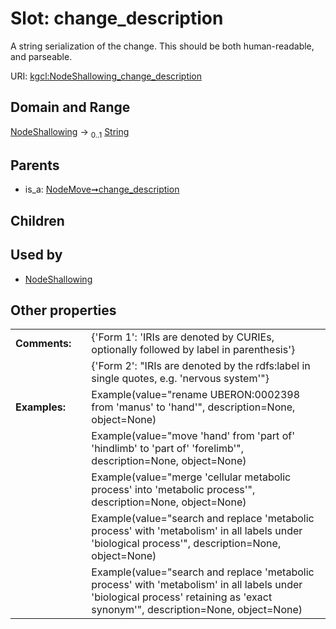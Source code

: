 
# Slot: change_description


A string serialization of the change. This should be both human-readable, and parseable.

URI: [kgcl:NodeShallowing_change_description](http://w3id.org/kgcl/NodeShallowing_change_description)


## Domain and Range

[NodeShallowing](NodeShallowing.md) &#8594;  <sub>0..1</sub> [String](types/String.md)

## Parents

 *  is_a: [NodeMove➞change_description](NodeMove_change_description.md)

## Children


## Used by

 * [NodeShallowing](NodeShallowing.md)

## Other properties

|  |  |  |
| --- | --- | --- |
| **Comments:** | | {'Form 1': 'IRIs are denoted by CURIEs, optionally followed by label in parenthesis'} |
|  | | {'Form 2': "IRIs are denoted by the rdfs:label in single quotes, e.g. 'nervous system'"} |
| **Examples:** | | Example(value="rename UBERON:0002398 from 'manus' to 'hand'", description=None, object=None) |
|  | | Example(value="move 'hand' from 'part of' 'hindlimb' to 'part of' 'forelimb'", description=None, object=None) |
|  | | Example(value="merge 'cellular metabolic process' into 'metabolic process'", description=None, object=None) |
|  | | Example(value="search and replace 'metabolic process' with 'metabolism' in all labels under 'biological process'", description=None, object=None) |
|  | | Example(value="search and replace 'metabolic process' with 'metabolism' in all labels under 'biological process' retaining as 'exact synonym'", description=None, object=None) |

